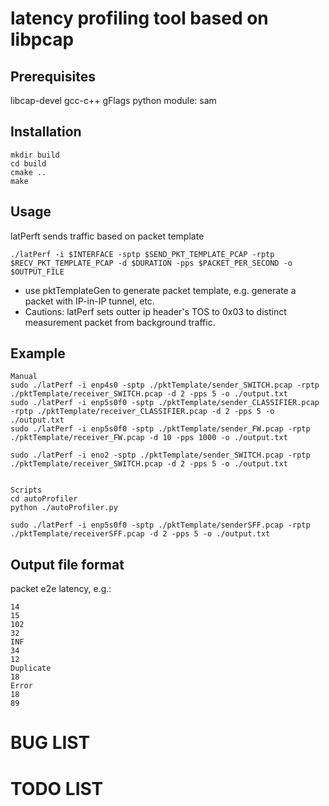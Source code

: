 # latency profiling tool based on libpcap

## Prerequisites
libcap-devel
gcc-c++
gFlags
python module: sam

## Installation
```
mkdir build
cd build
cmake ..
make
```

## Usage
latPerft sends traffic based on packet template

```
./latPerf -i $INTERFACE -sptp $SEND_PKT_TEMPLATE_PCAP -rptp $RECV_PKT_TEMPLATE_PCAP -d $DURATION -pps $PACKET_PER_SECOND -o $OUTPUT_FILE
```

* use pktTemplateGen to generate packet template, e.g. generate a packet with IP-in-IP tunnel, etc.
* Cautions: latPerf sets outter ip header's TOS to 0x03 to distinct measurement packet from background traffic.

## Example
```
Manual
sudo ./latPerf -i enp4s0 -sptp ./pktTemplate/sender_SWITCH.pcap -rptp ./pktTemplate/receiver_SWITCH.pcap -d 2 -pps 5 -o ./output.txt
sudo ./latPerf -i enp5s0f0 -sptp ./pktTemplate/sender_CLASSIFIER.pcap -rptp ./pktTemplate/receiver_CLASSIFIER.pcap -d 2 -pps 5 -o ./output.txt
sudo ./latPerf -i enp5s0f0 -sptp ./pktTemplate/sender_FW.pcap -rptp ./pktTemplate/receiver_FW.pcap -d 10 -pps 1000 -o ./output.txt

sudo ./latPerf -i eno2 -sptp ./pktTemplate/sender_SWITCH.pcap -rptp ./pktTemplate/receiver_SWITCH.pcap -d 2 -pps 5 -o ./output.txt


Scripts
cd autoProfiler
python ./autoProfiler.py
```

```
sudo ./latPerf -i enp5s0f0 -sptp ./pktTemplate/senderSFF.pcap -rptp ./pktTemplate/receiverSFF.pcap -d 2 -pps 5 -o ./output.txt
```

## Output file format
packet e2e latency, e.g.:
```
14
15
102
32
INF
34
12
Duplicate
18
Error
18
89
```

# BUG LIST

# TODO LIST
